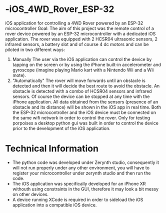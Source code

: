 # -iOS_4WD_Rover_ESP-32
 iOS application for controlling a 4WD Rover powered by an ESP-32  microcontroller
 Goal: The aim of this project was the remote control of a rover device powered by an ESP-32 microcontroller with a dedicated iOS application.
 The rover was equipped with 2 HCSR04 ultrasonic sensors, 2 infrared sensors, a battery slot and of course 4 dc motors and can be piloted in two different ways: 
 1) Manually
 The user via the iOS application can control the device by tapping on the screen or by using the iPhone built-in accelerometer and gyroscope (imagine playing Mario kart with a         Nintendo Wii and a Wii mote).
 2) "Automatically"
 The rover will move forwards until an obstacle is detected and then it will decide the best route to avoid the obstacle. An obstacle is detected with a combo of HCSR04 sensors and   infrared sensors.
 Of course the device can be stopped at any time with the iPhone application. 
 All data obtained from the sensors (presence of an obstacle and its distance) will be shown in the iOS app in real time.
 Both the ESP-32 microcontroller and the iOS device must be connected on the same wifi network in order to control the rover.
 Only for testing porpoises a desktop python gui was built in order to control the device prior to the development of the iOS application.
 
# Technical Information
- The python code was developed under Zerynth studio, consequently it will not run properly under any other environment, you will have to register your microcontroller under zerynth studio and then run the code.
- The iOS application was specifically developed for an iPhone XR withouth using constraints in the GUI, therefore it may look a bit messy on other devices.
- A device running XCode is required in order to sideload the iOS application into a compatible iOS device.

